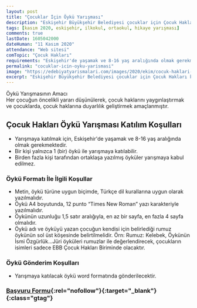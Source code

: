```yaml
---
layout: post
title: "Çocuklar İçin Öykü Yarışması"
description: "Eskişehir Büyükşehir Belediyesi çocuklar için Çocuk Hakları konulu Öykü Yarışması düzenliyor."
tags: [kasım 2020, eskişehir, ilkokul, ortaokul, hikaye yarışması]
comments: true
lastDate: 1605042000
dateHuman: "11 Kasım 2020"
attendance: "Web sitesi"
comTopic: "Çocuk Hakları"
requirements: "Eskişehir'de yaşamak ve 8-16 yaş aralığında olmak gerekmektedir."
permalink: "cocuklar-icin-oyku-yarismasi"
image: "https://edebiyatyarismalari.com/images/2020/ekim/cocuk-haklari-karikatur-yarismasi.jpg"
excerpt: "Eskişehir Büyükşehir Belediyesi çocuklar için Çocuk Hakları konulu Öykü Yarışması düzenliyor."
---
```


Öykü Yarışmasının Amacı  
Her çocuğun öncelikli yararı düşünülerek, çocuk haklarını yaygınlaştırmak ve çocuklarda, çocuk haklarına duyarlılık geliştirmek amaçlanmıştır.

## Çocuk Hakları Öykü Yarışması Katılım Koşulları
- Yarışmaya katılmak için, Eskişehir'de yaşamak ve 8-16 yaş aralığında olmak gerekmektedir.
- Bir kişi yalnızca 1 (bir) öykü ile yarışmaya katılabilir.
- Birden fazla kişi tarafından ortaklaşa yazılmış öyküler yarışmaya kabul edilmez.

### Öykü Formatı İle İlgili Koşullar
- Metin, öykü türüne uygun biçimde, Türkçe dil kurallarına uygun olarak yazılmalıdır.
- Öykü A4 boyutunda, 12 punto “Times New Roman” yazı karakteriyle yazılmalıdır.
- Öykünün uzunluğu 1,5 satır aralığıyla, en az bir sayfa, en fazla 4 sayfa olmalıdır.
- Öykü adı ve öyküyü yazan çocuğun kendisi için belirlediği rumuz öykünün sol üst köşesinde belirtilmelidir. Örn: Rumuz: Kelebek, Öykünün İsmi Özgürlük…Jüri öyküleri rumuzlar ile değerlendirecek, çocukların isimleri sadece EBB Çocuk Hakları Biriminde olacaktır.

### Öykü Gönderim Koşulları
- Yarışmaya katılacak öykü word formatında gönderilecektir.

### [Başvuru Formu](https://www.eskisehir.bel.tr/yarisma/index2.php?tip=2&ref=edebiyatyarismalari.com){:rel="nofollow"}{:target="_blank"}{:class="gtag"}